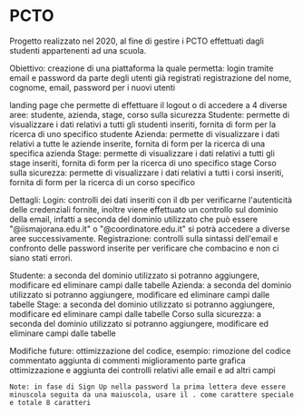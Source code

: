 # PCTO
Progetto realizzato nel 2020, al fine di gestire i PCTO effettuati dagli studenti appartenenti ad una scuola.

Obiettivo: creazione di una piattaforma la quale permetta:
  login tramite email e password da parte degli utenti già registrati
  registrazione del nome, cognome, email, password per i nuovi utenti
  
  landing page che permette di effettuare il logout o di accedere a 4 diverse aree: studente, azienda, stage, corso sulla sicurezza
  Studente: permette di visualizzare i dati relativi a tutti gli studenti inseriti, fornita di form per la ricerca di uno specifico studente
  Azienda: permette di visualizzare i dati relativi a tutte le aziende inserite, fornita di form per la ricerca di una specifica azienda
  Stage: permette di visualizzare i dati relativi a tutti gli stage inseriti, fornita di form per la ricerca di uno specifico stage
  Corso sulla sicurezza: permette di visualizzare i dati relativi a tutti i corsi inseriti, fornita di form per la ricerca di un corso specifico 

Dettagli: 
  Login: controlli dei dati inseriti con il db per verificarne l'autenticità delle credenziali fornite, inoltre viene effettuato un controllo sul dominio della email,
         infatti a seconda del dominio utilizzato che può essere "@iismajorana.edu.it" o "@coordinatore.edu.it" si potrà accedere a diverse aree successivamente.
  Registrazione: controlli sulla sintassi dell'email e confronto delle password inserite per verificare che combacino e non ci siano stati errori.
  
  Studente: a seconda del dominio utilizzato si potranno aggiungere, modificare ed eliminare campi dalle tabelle
  Azienda: a seconda del dominio utilizzato si potranno aggiungere, modificare ed eliminare campi dalle tabelle
  Stage: a seconda del dominio utilizzato si potranno aggiungere, modificare ed eliminare campi dalle tabelle
  Corso sulla sicurezza: a seconda del dominio utilizzato si potranno aggiungere, modificare ed eliminare campi dalle tabelle
  
  Modifiche future:
    ottimizzazione del codice, esempio: 
        rimozione del codice commentato
        aggiunta di commenti
    miglioramento parte grafica
    ottimizzazione e aggiunta dei controlli relativi alle email e ad altri campi
    
    Note: in fase di Sign Up nella password la prima lettera deve essere minuscola seguita da una maiuscola, usare il . come carattere speciale e totale 8 caratteri

